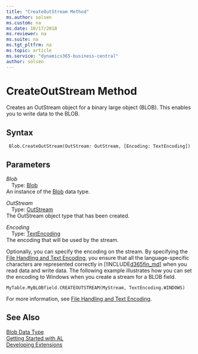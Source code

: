 ```yaml
---
title: "CreateOutStream Method"
ms.author: solsen
ms.custom: na
ms.date: 10/17/2018
ms.reviewer: na
ms.suite: na
ms.tgt_pltfrm: na
ms.topic: article
ms.service: "dynamics365-business-central"
author: solsen
---
```

[//]: # (START>DO_NOT_EDIT)
[//]: # (IMPORTANT:Do not edit any of the content between here and the END>DO_NOT_EDIT.)
[//]: # (Any modifications should be made in the .xml files in the ModernDev repo.)
# CreateOutStream Method
Creates an OutStream object for a binary large object (BLOB). This enables you to write data to the BLOB.

## Syntax
```
 Blob.CreateOutStream(OutStream: OutStream, [Encoding: TextEncoding])
```
## Parameters
*Blob*  
&emsp;Type: [Blob](blob-data-type.md)  
An instance of the [Blob](blob-data-type.md) data type.  

*OutStream*  
&emsp;Type: [OutStream](../outstream/outstream-data-type.md)  
The OutStream object type that has been created.
        
*Encoding*  
&emsp;Type: [TextEncoding](../textencoding/textencoding-option.md)  
The encoding that will be used by the stream.  



[//]: # (IMPORTANT: END>DO_NOT_EDIT)

 Optionally, you can specify the encoding on the stream. By specifying the [File Handling and Text Encoding](../devenv-file-handling-and-text-encoding.md), you ensure that all the language-specific characters are represented correctly in [!INCLUDE[d365fin_md](../includes/d365fin_md.md)] when you read data and write data. The following example illustrates how you can set the encoding to Windows when you create a stream for a BLOB field.  
  
```  
MyTable.MyBLOBfield.CREATEOUTSTREAM(MyStream, TextEncoding.WINDOWS)  
```  
  
 For more information, see [File Handling and Text Encoding](../devenv-file-handling-and-text-encoding.md).  

## See Also
[Blob Data Type](blob-data-type.md)  
[Getting Started with AL](../../devenv-get-started.md)  
[Developing Extensions](../../devenv-dev-overview.md)